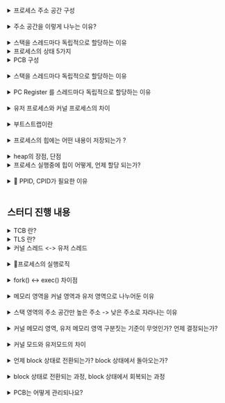 <details>
<summary>프로세스 주소 공간 구성</summary>
<div markdown="1">

Code : 코드 자체를 구성하는 메모리 영역(프로그램 명령)

Data : 전역변수, 정적변수, 배열 등

초기화 된 데이터는 data 영역에 저장  
초기화 되지 않은 데이터는 bss 영역에 저장  
Heap : 동적 할당 시 사용 (new(), malloc() 등)
Stack : 지역변수, 매개변수, 리턴 값 (임시 메모리 영역)

</div>
</details>

<br/>

<details>
<summary>주소 공간을 이렇게 나누는 이유?</summary>
<div markdown="1"> 

공통된 부분은 최대한 공유하여 컴퓨터 시스템 리소스(메모리) 절약하기 위해
동일한 프로그램이라면 코드와 데이터는 메모리에 한번만 할당되어 존재해도 충분하다, 이것을 공유하여 사용함으로써 시스템 리소스를 절약하기 위함이다.

</div>
</details>

<br/>

<details>
<summary>스택을 스레드마다 독립적으로 할당하는 이유</summary>
<div markdown="1">

스택은 함수 호출 시 전달되는 인자, 되돌아갈 주소값 및 함수 내에서 선언하는 변수 등을 저장하기 위해 사용되는 메모리 공간이므로 스택 메모리 공간이 독립적이라는 것은 독립적인 함수 호출이 가능하다는 것이고 이는 독립적인 실행 흐름이 추가되는 것이다. 따라서 스레드의 정의에 따라 독립적인 실행 흐름을 추가하기 위한 최소 조건으로 독립된 스택을 할당한다.

</div>
</details>


<details>
<summary>프로세스의 상태 5가지</summary>
<div markdown="1">

- 생성 상태
  - 프로세스가 메모리에 올라와 실행 준비를 완료한 상태
  - 운체가 프로세스 제어블록을 생성하는 상태 (생성 상태가 끝나면 PCB 존재)
- 준비(ready) 상태
  - 생성된 프로세스가 CPU를 얻을 때까지 기다리는 상태
- 실행(running) 상태
  - 준비 상태인 프로세스가 CPU를 얻어 실제 작업을 수행하는 상태
    - CPU를 얻는다 (디스패치)
  - 주어진 시간동안 작업이 완료되지 못했다면, 준비 상태로 돌아가 차례를 기다림 (타임아웃, 클록으로 부터 인터럽트를 받고 타임아웃됨)
- 완료(terminated) 상태
  - 실행 상태의 프로세스가 주어진 시간(타임 슬라이스, 타임 퀀텀)동안 작업을 마쳐, 프로세스 제어블록이 사라진 상태 (완료 상태가 시작되었다면 PCB 제거된 상태)
- 대기(blocked) 상태
  - 프로세스가 특정 이벤트가 발생할 때까지 CPU를 얻어도 당장 명령을 실행할 수 없어서 대기하는 상태
  - ex) IO 작업 실행한 경우 

</div>
</details>

<details>
<summary> PCB 구성 </summary>
<div markdown="1">

- 프로세스 구분자 (PID)
  - 여러 프로세스를 구분하는 아이디
- 메모리 관련 정보
  - 프로세스가 올라간(실행중인) 메모리의 위치 정보
    - 경계 레지스터
    - 한계 레지스터
- 각종 중간값 (상태 저장값)
  - 시분할 시스템과 연관지어 생각할 것 → 상태 저장이 필요함
  - 프로그램 카운터 레지스터
    - 다음에 작업해야할 코드의 위치

</div>
</details>

<br/>

<details>
<summary> 스택을 스레드마다 독립적으로 할당하는 이유 </summary>
<div markdown="1">
스택은 함수 호출 시 전달되는 인자, 되돌아갈 주소값 및 함수 내에서 선언하는 변수 등을 저장하기 위해 사용되는 메모리 공간이므로 스택 메모리 공간이 독립적이라는 것은 독립적인 함수 호출이 가능하다는 것이고 이는 독립적인 실행 흐름이 추가되는 것이다. 따라서 스레드의 정의에 따라 독립적인 실행 흐름을 추가하기 위한 최소 조건으로 독립된 스택을 할당한다.
</div>
</details>

<br/>

<details>
<summary> PC Register 를 스레드마다 독립적으로 할당하는 이유 </summary>
<div markdown="1">
PC 값은 스레드가 명령어의 어디까지 수행하였는지를 나타나게 된다. 스레드는 CPU 를 할당받았다가 스케줄러에 의해 다시 선점당한다. 그렇기 때문에 명령어가 연속적으로 수행되지 못하고 어느 부분까지 수행했는지 기억할 필요가 있다. 따라서 PC 레지스터를 독립적으로 할당한다.
</div>
</details>

<br/>

<details>
<summary>유저 프로세스와 커널 프로세스의 차이</summary>
<div markdown="1">

- 일반 사용자 (일반 프로그램) → 유저 프로세스 실행
  - **운영체제**가 일반 프로그램을 메모리에 올림
  - 일반 사용자의 유저 프로세스 (user process)
  - 유저 메모리 영역만 접근 가능
  - 시스템에 제한된 접근만 가능 
- 운영체제 (운영체제 프로그램)
  - **부트스트랩**이 운영체제 프로그램을 메모리에 올림 → 커널 프로세스 실행
  - 운영체제의 커널 프로세스 (kernel process)
  - 모든 메모리 영역 (유저 메모리 영역 + 커널 메모리 영역)
  - 모든 명령어 실행 가능

</div>
</details>

<br/>

<details>
<summary> 부트스트랩이란</summary>
<div markdown="1">

운영체제를 실행할 때 필요한 초기화 작업을 수행하고, 최종적으로 운영체제를 메모리에 로딩하여 실행시키는 프로그램

- 출처
https://www.techopedia.com/definition/3328/bootstrap#:~:text=A%20bootstrap%20is%20the%20program,program%20such%20as%20the%20OS

</div>
</details>

<br/>


<details>
<summary>프로세스의 힙에는 어떤 내용이 저장되는가 ?</summary>
<div markdown="1">
  
- JVM, swift 모두 클래스의 인스턴스를 선언하면, 변수는 데이터 영역 혹은 스택 영역에 할당되고, 인스턴스는 힙 영역에 할당된다.
```
val foo = Foo()
```
위와 같은 코드가 있을 때, `foo` 는 지역변수이므로 스택 영역에 할당된다.   
`Foo()` 의 결과로 생성되는 인스턴스는 힙 영역에 할당되며, 힙 영역에서 인스턴스가 존재하는 메모리 주소를 `foo` 변수가 저장한다. (`foo` 변수는 포인터이다.)

- swift에서 heap에 저장되는 내용
1. 참조 타입: class, closure, function
   - string 값, array의 element
2. heap
- 출처: https://babbab2.tistory.com/25

- heap에 할당한 메모리 공간은 사용후에 반드시 해제해주어야 한다.
  - JVM에서는 가비지 컬렉터가 이 역할을 수행   
  가비지 컬렉팅이 수행되는 방식: https://swiftymind.tistory.com/112
  - Swift에서는 Auto Reference Counting을 통해 해제 된다.
</div>
</details>


<br/>

<details>
<summary> heap의 장점, 단점 </summary>
<div markdown="1">  
- 장점	
▪ 메모리 크기에 대한 제한 없음  (but 프로세스 주소 공간을 넘어가면 heap overflow 발생)
▪ 본질적인 범위가 전역이기 때문에, 프로그램의 모든 함수에서 액세스 할 수 있음  

- 단점	
▪ 할당작업, 해제 작업으로 인한 속도 저하  
▪ 힙 손상(이중 해제, 해제 후 사용 등) 작업으로 인한 속도 저하  
▪ 힙 경합(두 개 이상 쓰레드가 동시에 접근하려 할 때 Lock이 걸림)으로 인한 속도 저하  
▪ 메모리를 직접 관리해야 함(해제해주지 않을 시 메모리 누수 발생)  
</div>
</details>

<details>
<summary> 프로세스 실행중에 힙이 어떻게, 언제 할당 되는가?  </summary>
<div markdown="1">
- 힙 사이즈는 프로세스가 메모리에 적재될 때 컴퓨터에 남아있는 Ram 용량에 따라서 결정된다. (런타임에 결정된다. 반면에 코드, 데이터, 스택 영역은 컴파일 타입에 결정된다.)
- 컴퓨터에 남아있는 메모리 용량에 따라서 결정된다.
- heap overflow 발생 가능

</div>
</details>

<br/>

<details>
<summary>🚧 PPID, CPID가 필요한 이유</summary>
<div markdown="1">
- PPID
1. 정의:  
부모 프로세스 ID, 프로세스를 실행시킨 프로세스의 PID
2. 필요한 이유:  ❓

-  PCID
🚧추가 정리 필요
- cpu가 전체 TLB를 비우는 것을 skip할 수 있도록 해준다.  
- 컨텍스트 스위치가 일어날 때, TLB의 페이지 엔트리를 모두 비워진다. 
- page table을 전환하는 비용을 줄여준다. (문맥교환에서나 커널 모드 진입 후 돌아오는 것에서나)
- pcid를 사용하면, 컨텍스트 스위치하는 코드가 TLB에서 유저 페이지 엔트리와 커널 페이지 엔트리를 캐시에서 flush해야 한다. 

- 출처: https://en.wikipedia.org/wiki/Translation_lookaside_buffer
</div>
</details>

<br/>

## 스터디 진행 내용
<details>
<summary> TCB 란? </summary>
<div markdown="1">

- 스레드를 관리하기 위해 커널 메모리 공간에 생성되는 자료 구조
- 스레드를 관리하는데 필요한 정보 갖는다.
- TCB 구성 요소
  1. tid: 스레드 식별자
  2. SP(stack pointer): 스레드의 스택 포인터
  3. PC(program counter): 스레드의 프로그램 카운터
  4. 스레드의 상태 (running, ready, waiting, start, done)
  5. 스레드 레지스터 값
  6. PCB 포인터: 스레드가 속한 프로세스의 pcb를 가리키는 포인터

![TCB와 PCB 연결 모습](https://img1.daumcdn.net/thumb/R1280x0/?scode=mtistory2&fname=https%3A%2F%2Fblog.kakaocdn.net%2Fdn%2FsxO0J%2FbtqEwQ5PbRD%2FkrWKDTE60qcaJpksIFcAy1%2Fimg.jpg)

- 출처: https://en.wikipedia.org/wiki/Thread_control_block
</div>
</details>

<details>
<summary> TLS 란? </summary>
<div markdown="1">
- 스레드별로 전용 저장공간

- 상세 설명
스레드 별로 스택 영역 갖기 때문에, 지역 변수는 스레드마다 메모리 할당된다. 반면에 전역 변수는 스레드간에 공유된다. 스레드 별로 전용 전역변수를 만들고 싶을 때 사용한다.

- swift에서 TLS 사용 방법:   
swift의 스레드는 TLS 로서 `threadDictionary: NSMutableDictionary` 를 제공한다. 
하지만 iOS가 thread에 종속적이지 않은 프로그래밍 방향으로 나아가고 있기 때문에, thread local storag를 사용하는 것은 권장되지 않는다.

- 출처: http://egloos.zum.com/sweeper/v/1985738
</div>
</details>

<details>
<summary> 커널 스레드 <-> 유저 스레드 </summary>
<div markdown="1">
> 💡tip 
> 운영체제가 관리하는 스레드도 알아두면 좋다!


- 출처: https://www.crocus.co.kr/1255
</div>
</details>

<br/>

<details>
<summary> 🚧프로세스의 실행로직 </summary>
<div markdown="1">

</div>
</details>

<br/>

<details>
<summary> fork() <-> exec() 차이점 </summary>
<div markdown="1">
1. fork()
- 프로세스의 주소 공간을 덤프해서 자신과 동일한 자식 프로세스를 생성한다. 
- pid + 1

2. exec()
- 현재 프로세스의 주소 공간을 새로운 프로그램으로 덮어 씌워진다.
  
</div>
</details>

<br/>

<details>
<summary> 메모리 영역을 커널 영역과 유저 영역으로 나누어둔 이유   </summary>
<div markdown="1">

1. 악의적인 의도를 가진 사용자 프로그램이 운영체제의 핵심적인 부분을 조작하지 못하도록 하기 위해서 
2. 운영체제가 사용자 프로그램에서 발생한 오류에 영향받지 않도록 하기 위해 

출처: https://blog.naver.com/PostView.nhn?isHttpsRedirect=true&blogId=sheep_horse&logNo=221271778167

</div>
</details>

<br/>

<details>
<summary>스택 영역의 주소 공간만 높은 주소 -> 낮은 주소로 자라나는 이유</summary>
<div markdown="1">

스택영역은 다른 영역들과 달리 높은 주소에서 낮은 주소로 자라나는 형태를 가진다.

이러한 이유는 스택영역이 운영체제의 핵심인 커널영역을 침범할 수 없기 때문인데 이렇게 된다면 스택영역이 엄청나게 커지더라도 커널영역을 침범하지 않게 된다.

다른 이유는 스택영역과(높은 주소에서 낮은 주소로) 힙영역(낮은 주소에서 높은 주소로)이 공간을 공유하면서 사용하게 되면 공간을 효율적으로 사용할 수 있기 때문이다.(위 그림을 보면 쉽게 이해할 수 있을 것이다.)

스택영역은 후입선출, LIFO(Last In First Out)구조를 가지는데 말 그대로 가장 마지막에 들어간 것이 가장 먼저 나오는 것을 의미한다.

예시를 들면 신문을 쌓아놓고 판매하는 곳이 있다면 구입해 가는 사람들은 맨 위에 있는 신문부터 가져가는 것과 같다.

스택영역은 PUSH와 POP 명령을 통해 작동하는데 PUSH란 스택영역에 데이터를 집어넣을 때 사용되며, POP은 스택영역에서 데이터를 꺼낼 때 사용된다.
출처: https://hdacker.tistory.com/6
</div>
</details>

<br/>

<details>
<summary> 커널 메모리 영역, 유저 메모리 영역 구분짓는 기준이 무엇인가? 언제 결정되는가? </summary>
<div markdown="1">
- 커널 공간의 사이즈를 결정짓는 config 값이 존재
- CONFIG_PAGE_OFFSET
  - 대부분 리눅스 커널 시스템에서 PAGE_OFFSET은 0xC000_0000으로 지정합니다. 그런데 라즈비안은 0x8000_0000으로 지정돼 있습니다. 
- CONFIG_PAGE_OFFSET은 커널 컴파일 시 결정됩니다.   

![커널 메모리 영역이 더 높은 주소를 갖는다.](http://pds20.egloos.com/pds/201906/01/38/c0246238_5cf24288279d3.png)

출처: http://egloos.zum.com/rousalome/v/9997899

</div>
</details>

<br/>

<details>
<summary> 커널 모드와 유저모드의 차이 </summary>
<div markdown="1">
- 커널 모드
1. mode bit가 0일 때를 의미
2. cpu가 운영체제를 실행할 때 의미

- 유저 모드
1. mode bit가 1일 때를 의미
2. cpu가 사용자 프로그램을 실행할 때 의미

- 보안을 해칧 수 있는 명령은 커널 모드에서만 실행할 수 있다.
  - b) 사용자 프로그램이 다른 프로세스의 메모리 영역에 접근하거나, IO 장치에 접근할 수 있으면 보안을 해칠 수 있기 때문이다.
  - 보안을 해칠 수 있는 명령어를 cpu가 수행할 때는 mode bit을 확인하여 커널 모드인지 확인 후 실행한다.
- 커널 모드일 때만 커널 주소공간에 접근할 수 있다.


</div>
</details>

<br/>

<details>
<summary>  언제 block 상태로 전환되는가? block 상태에서 돌아오는가? </summary>
<div markdown="1">

1. block 상태로 전환되는 때  
: 프로세스가 IO 작업과 같이 오래 걸리는 작업을 실행하며, 이 작업이 완료될 때까지 처리할 작업이 없는 경우, block 상태가 된다.

2. block 상태로 돌아오는 때  
: 프로세스가 블락상태가 되었던 원인이 해결되면, 프로세스는 block상태에서 ready 상태가 되어 cpu를 할당받을 수 있는 상태가 된다.
</div>
</details>

<br/>

<details>
<summary> block 상태로 전환되는 과정, block 상태에서 회복되는 과정 </summary>
<div markdown="1">

1. block 싱태로 전환되는 과정
   1. 프로세스가 IO 작업과 같이 시간이 오래 걸리는 작업을 실행하고, 이 작업이 완료될 때까지 수행할 수 있는 작업이 있다면 프로세스는 block 상태가 된다. 
   
2. block 상태에서 회복되는 과정
   1. 예를 들어 디스크 IO 작업이 필요하다면, 프로세스는 디스크 서비스를 받는 큐에 가서 대기한다.
   2. IO 작업이 완료되면, 디스크 컨트롤러는 인터럽트를 걸어서 cpu에게 이를 알린다.
   3. 인터럽트를 처리하기 위해, cpu 제어권이 운영체제로 넘어가간다.
   4. 운영체제는 인터럽트 처리 루틴을 실행하여, IO 작업 결과를 프로세스의 메모리에 옮겨주며 프로세스의 상태를 레디 상태로 바꾼다.

</div>
</details>

<br/>

<details>
<summary> PCB는 어떻게 관리되나요? </summary>
<div markdown="1">

Linked List 방식으로 관리함  

PCB List Head에 PCB들이 생성될 때마다 붙게 된다. 주소값으로 연결이 이루어져 있는 연결리스트이기 때문에 삽입 삭제가 용이함.

즉, 프로세스가 생성되면 해당 PCB가 생성되고 프로세스 완료시 제거됨

</div>
</details>
